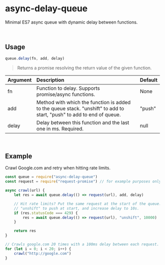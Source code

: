 # async-delay-queue
Minimal ES7 async queue with dynamic delay between functions.

<br>

## Usage
```js
queue.delay(fn, add, delay)
```
> Returns a promise resolving the return value of the given function.

| Argument | Description | Default |
|:------------- |:------------- |:------------- |
| fn | Function to delay. Supports promise/async functions. | None |
| add | Method with which the function is added to the queue stack. "unshift" to add to start, "push" to add to end of queue. | "push"
| delay | Delay between this function and the last one in ms. Required. | null |

<br>

## Example
Crawl Google.com and retry when hitting rate limits.
```js
const queue = require("async-delay-queue")
const request = require("request-promise") // for example purposes only

async crawl(url) {
    let res = await queue.delay(() => request(url), add, delay)

    // Hit rate limits? Put the same request at the start of the queue.
    // "unshift" to push at start, and increase delay to 10s.
    if (res.statusCode === 429) {
        res = await queue.delay(() => request(url), "unshift", 10000)
    }

    return res
}

// Crawls google.com 20 times with a 100ms delay between each request.
for (let i = 0; i < 20; i++) {
    crawl("http://google.com")
}
```
